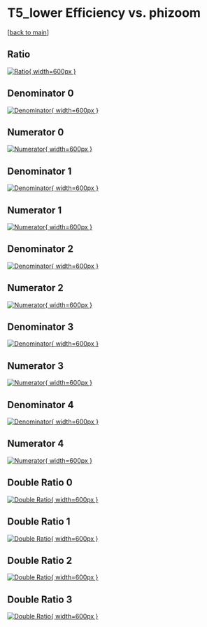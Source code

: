# T5_lower Efficiency vs. phizoom

[[back to main](./)]



## Ratio

[![Ratio](../mtv/var/T5_lower_vtr_0_0_eff_phizoom.png){ width=600px }](../mtv/var/T5_lower_vtr_0_0_eff_phizoom.pdf)

## Denominator 0

[![Denominator](../mtv/den/T5_lower_vtr_0_0_eff_phizoom_den0.png){ width=600px }](../mtv/den/T5_lower_vtr_0_0_eff_phizoom_den0.pdf)

## Numerator 0

[![Numerator](../mtv/num/T5_lower_vtr_0_0_eff_phizoom_num0.png){ width=600px }](../mtv/num/T5_lower_vtr_0_0_eff_phizoom_num0.pdf)

## Denominator 1

[![Denominator](../mtv/den/T5_lower_vtr_0_0_eff_phizoom_den1.png){ width=600px }](../mtv/den/T5_lower_vtr_0_0_eff_phizoom_den1.pdf)

## Numerator 1

[![Numerator](../mtv/num/T5_lower_vtr_0_0_eff_phizoom_num1.png){ width=600px }](../mtv/num/T5_lower_vtr_0_0_eff_phizoom_num1.pdf)

## Denominator 2

[![Denominator](../mtv/den/T5_lower_vtr_0_0_eff_phizoom_den2.png){ width=600px }](../mtv/den/T5_lower_vtr_0_0_eff_phizoom_den2.pdf)

## Numerator 2

[![Numerator](../mtv/num/T5_lower_vtr_0_0_eff_phizoom_num2.png){ width=600px }](../mtv/num/T5_lower_vtr_0_0_eff_phizoom_num2.pdf)

## Denominator 3

[![Denominator](../mtv/den/T5_lower_vtr_0_0_eff_phizoom_den3.png){ width=600px }](../mtv/den/T5_lower_vtr_0_0_eff_phizoom_den3.pdf)

## Numerator 3

[![Numerator](../mtv/num/T5_lower_vtr_0_0_eff_phizoom_num3.png){ width=600px }](../mtv/num/T5_lower_vtr_0_0_eff_phizoom_num3.pdf)

## Denominator 4

[![Denominator](../mtv/den/T5_lower_vtr_0_0_eff_phizoom_den4.png){ width=600px }](../mtv/den/T5_lower_vtr_0_0_eff_phizoom_den4.pdf)

## Numerator 4

[![Numerator](../mtv/num/T5_lower_vtr_0_0_eff_phizoom_num4.png){ width=600px }](../mtv/num/T5_lower_vtr_0_0_eff_phizoom_num4.pdf)

## Double Ratio 0

[![Double Ratio](../mtv/ratio/T5_lower_vtr_0_0_eff_phizoom_ratio0.png){ width=600px }](../mtv/ratio/T5_lower_vtr_0_0_eff_phizoom_ratio0.pdf)

## Double Ratio 1

[![Double Ratio](../mtv/ratio/T5_lower_vtr_0_0_eff_phizoom_ratio1.png){ width=600px }](../mtv/ratio/T5_lower_vtr_0_0_eff_phizoom_ratio1.pdf)

## Double Ratio 2

[![Double Ratio](../mtv/ratio/T5_lower_vtr_0_0_eff_phizoom_ratio2.png){ width=600px }](../mtv/ratio/T5_lower_vtr_0_0_eff_phizoom_ratio2.pdf)

## Double Ratio 3

[![Double Ratio](../mtv/ratio/T5_lower_vtr_0_0_eff_phizoom_ratio3.png){ width=600px }](../mtv/ratio/T5_lower_vtr_0_0_eff_phizoom_ratio3.pdf)

